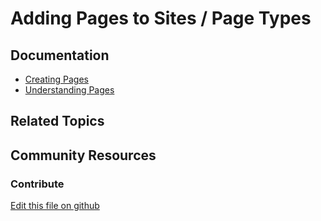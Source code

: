 # Adding Pages to Sites / Page Types

## Documentation

* [Creating Pages](https://learn.liferay.com/dxp/7.x/en/site-building/creating_pages.html)
* [Understanding Pages](https://learn.liferay.com/dxp/7.x/en/site-building/creating-pages/understanding_pages.html)

## Related Topics


## Community Resources


### Contribute

[Edit this file on github](https://github.com/olafk/controlpanel-documentation-docs/blob/master/md/74en/com_liferay_layout_admin_web_portlet_GroupPagesPortlet/select_layout_page_template_entry.jsp.md)
